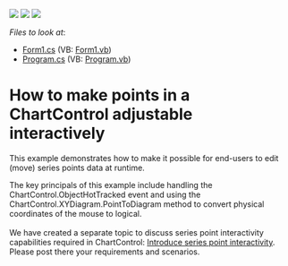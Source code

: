 <!-- default badges list -->
![](https://img.shields.io/endpoint?url=https://codecentral.devexpress.com/api/v1/VersionRange/128575161/12.2.4%2B)
[![](https://img.shields.io/badge/Open_in_DevExpress_Support_Center-FF7200?style=flat-square&logo=DevExpress&logoColor=white)](https://supportcenter.devexpress.com/ticket/details/E294)
[![](https://img.shields.io/badge/📖_How_to_use_DevExpress_Examples-e9f6fc?style=flat-square)](https://docs.devexpress.com/GeneralInformation/403183)
<!-- default badges end -->
<!-- default file list -->
*Files to look at*:

* [Form1.cs](./CS/Form1.cs) (VB: [Form1.vb](./VB/Form1.vb))
* [Program.cs](./CS/Program.cs) (VB: [Program.vb](./VB/Program.vb))
<!-- default file list end -->
# How to make points in a ChartControl adjustable interactively


<p>This example demonstrates how to make it possible for end-users to edit (move) series points data at runtime.</p>
<p>The key principals of this example include handling the ChartControl.ObjectHotTracked event and using the ChartControl.XYDiagram.PointToDiagram method to convert physical coordinates of the mouse to logical.<br /><br />We have created a separate topic to discuss series point interactivity capabilities required in ChartControl: <a href="https://www.devexpress.com/Support/Center/p/T186553">Introduce series point interactivity</a>.  Please post there your requirements and scenarios.</p>

<br/>


